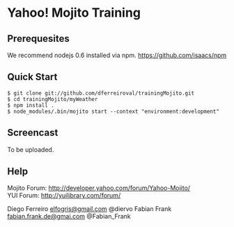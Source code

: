 # Yahoo! Mojito Training

## Prerequesites
We recommend nodejs 0.6 installed via npm.
https://github.com/isaacs/npm

## Quick Start

    $ git clone git://github.com/dferreiroval/trainingMojito.git
    $ cd trainingMojito/myWeather
    $ npm install .
    $ node_modules/.bin/mojito start --context "environment:development"

## Screencast
To be uploaded.

## Help
Mojito Forum: http://developer.yahoo.com/forum/Yahoo-Mojito/  
YUI Forum: http://yuilibrary.com/forum/  

Diego Ferreiro <elfogris@gmail.com> @diervo
Fabian Frank <fabian.frank.de@gmai.com> @Fabian_Frank

